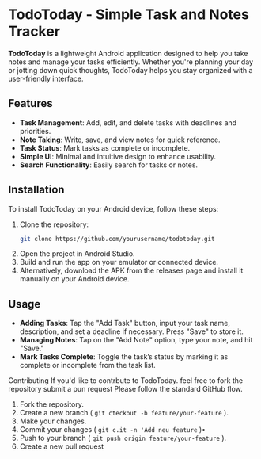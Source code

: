 # TodoToday - Simple Task and Notes Tracker

**TodoToday** is a lightweight Android application designed to help you take notes and manage your tasks efficiently. Whether you're planning your day or jotting down quick thoughts, TodoToday helps you stay organized with a user-friendly interface.

## Features
- **Task Management**: Add, edit, and delete tasks with deadlines and priorities.
- **Note Taking**: Write, save, and view notes for quick reference.
- **Task Status**: Mark tasks as complete or incomplete.
- **Simple UI**: Minimal and intuitive design to enhance usability.
- **Search Functionality**: Easily search for tasks or notes.

## Installation

To install TodoToday on your Android device, follow these steps:

1. Clone the repository:
   ```bash
   git clone https://github.com/yourusername/todotoday.git
2. Open the project in Android Studio.
3. Build and run the app on your emulator or connected device.
4. Alternatively, download the APK from the releases page and install it manually on your Android device.

## Usage
- **Adding Tasks**: Tap the "Add Task" button, input your task name, description, and set a deadline if necessary. Press "Save" to store it.
- **Managing Notes**: Tap on the "Add Note" option, type your note, and hit "Save."
- **Mark Tasks Complete**: Toggle the task’s status by marking it as complete or incomplete from the task list.

Contributing
If you'd like to contrbute to TodoToday. feel free to fork the repository submit a pun request
Please follow the standard GitHub flow.
1. Fork the repository.
2. Create a new branch ( `git cteckout -b feature/your-feature` ).
3. Make your changes.
4. Commit your changes ( `git c.it -n 'Add neu feature` )•
5. Push to your branch ( `git push origin feature/your-feature` ).
6. Create a new pull request





